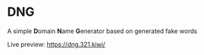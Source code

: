 # DNG

A simple **D**omain **N**ame **G**enerator based on generated fake words

Live preview: https://dng.321.kiwi/
